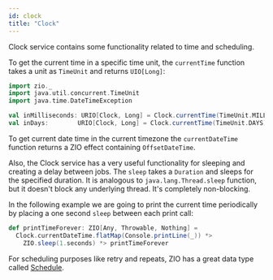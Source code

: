 ```yaml
---
id: clock 
title: "Clock"
---
```


Clock service contains some functionality related to time and scheduling. 

To get the current time in a specific time unit, the `currentTime` function takes a unit as `TimeUnit` and returns `UIO[Long]`:

```scala mdoc:invisible
import zio._
import java.util.concurrent.TimeUnit
import java.time.DateTimeException
```

```scala mdoc:silent
val inMilliseconds: URIO[Clock, Long] = Clock.currentTime(TimeUnit.MILLISECONDS)
val inDays:        URIO[Clock, Long] = Clock.currentTime(TimeUnit.DAYS)
```

To get current date time in the current timezone the `currentDateTime` function returns a ZIO effect containing `OffsetDateTime`.

Also, the Clock service has a very useful functionality for sleeping and creating a delay between jobs. The `sleep` takes a `Duration` and sleeps for the specified duration. It is analogous to `java.lang.Thread.sleep` function, but it doesn't block any underlying thread. It's completely non-blocking.

In the following example we are going to print the current time periodically by placing a one second `sleep` between each print call:

```scala mdoc:silent
def printTimeForever: ZIO[Any, Throwable, Nothing] =
  Clock.currentDateTime.flatMap(Console.printLine(_)) *>
    ZIO.sleep(1.seconds) *> printTimeForever
```

For scheduling purposes like retry and repeats, ZIO has a great data type called [Schedule](../../misc/schedule.md). 

